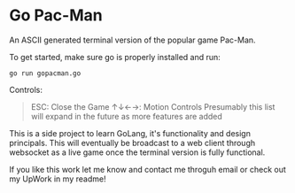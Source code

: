# Go Pac-Man
An ASCII generated terminal version of the popular game Pac-Man.

To get started, make sure go is properly installed and run:

    go run gopacman.go
    
Controls:

> ESC: Close the Game
> ↑↓←→: Motion Controls
> Presumably this list will expand in the future as more features are added

This is a side project to learn GoLang, it's functionality and design principals.
This will eventually be broadcast to a web client through websocket as a live game once the terminal version is fully functional.

If you like this work let me know and contact me throguh email or check out my UpWork in my readme!
